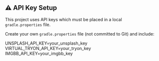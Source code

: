 ## ⚠️ API Key Setup

This project uses API keys which must be placed in a local `gradle.properties` file.

Create your own `gradle.properties` file (not committed to Git) and include:

UNSPLASH_API_KEY=your_unsplash_key
VIRTUAL_TRYON_API_KEY=your_tryon_key
IMGBB_API_KEY=your_imgbb_key
